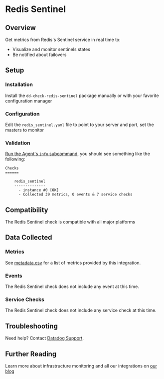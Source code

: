 # Redis Sentinel

## Overview

Get metrics from Redis's Sentinel service in real time to:

* Visualize and monitor sentinels states
* Be notified about failovers

## Setup
### Installation

Install the `dd-check-redis-sentinel` package manually or with your favorite configuration manager

### Configuration

Edit the `redis_sentinel.yaml` file to point to your server and port, set the masters to monitor

### Validation

[Run the Agent's `info` subcommand](https://docs.datadoghq.com/agent/faq/agent-status-and-information/), you should see something like the following:

    Checks
    ======

        redis_sentinel
        --------------
          - instance #0 [OK]
          - Collected 39 metrics, 0 events & 7 service checks

## Compatibility

The Redis Sentinel check is compatible with all major platforms

## Data Collected
### Metrics
See [metadata.csv](https://github.com/DataDog/integrations-extras/blob/master/redis_sentinel/metadata.csv) for a list of metrics provided by this integration.

### Events
The Redis Sentinel check does not include any event at this time.

### Service Checks
The Redis Sentinel check does not include any service check at this time.

## Troubleshooting
Need help? Contact [Datadog Support](http://docs.datadoghq.com/help/).

## Further Reading

Learn more about infrastructure monitoring and all our integrations on [our blog](https://www.datadoghq.com/blog/)